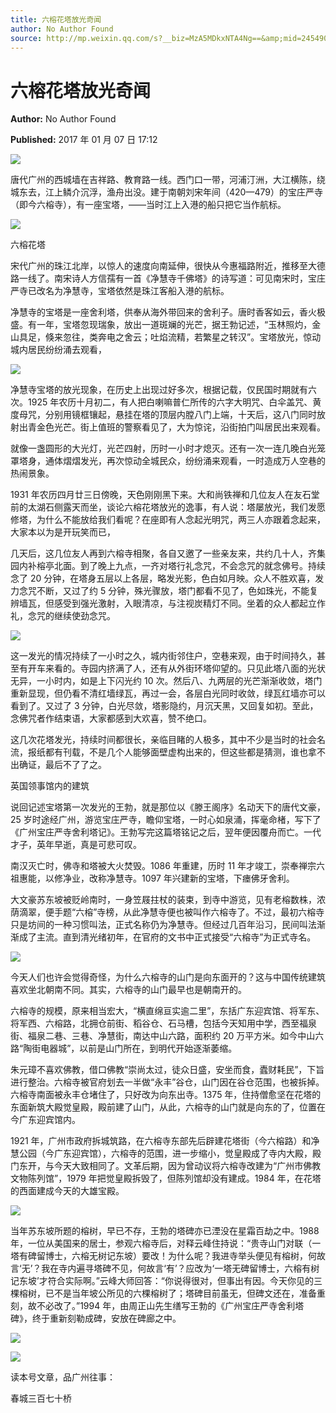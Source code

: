 ```yaml
---
title: 六榕花塔放光奇闻
author: No Author Found
source: http://mp.weixin.qq.com/s?__biz=MzA5MDkxNTA4Ng==&amp;mid=2454905155&amp;idx=1&amp;sn=66fccd46281aab5ea054f835b59c2078&amp;chksm=87a22922b0d5a0348f0d7f7e62b70ddb6186e484413087a6b683e0df148f9c6f8bb4370dbe72#rd
---
```


# 六榕花塔放光奇闻

**Author:** No Author Found

**Published:** 2017 年 01 月 07 日 17:12

![](http://mmbiz.qpic.cn/mmbiz_jpg/PJWG74pLsMY6VjSs8icl92DouG8adAGS0ibIkmicA6dYrXchQel1ic3LTtD572I9r9sbW2tOnBvpibgicAXRcdc4p5aA/0?wx_fmt=jpeg)

唐代广州的西城墙在吉祥路、教育路一线。西门口一带，河浦汀洲，大江横陈，绕城东去，江上鳞介沉浮，渔舟出没。建于南朝刘宋年间（420—479）的宝庄严寺（即今六榕寺），有一座宝塔，——当时江上入港的船只把它当作航标。

![](http://mmbiz.qpic.cn/mmbiz_jpg/PJWG74pLsMZ5VzNux1K0UPfHia27VnEvyIBgLlaibUGq4qHgdCu1K4kF5ttaib4WZBTYZLH1hPasEJPIHicbuxibQ8Q/0?wx_fmt=jpeg)

六榕花塔

宋代广州的珠江北岸，以惊人的速度向南延伸，很快从今惠福路附近，推移至大德路一线了。南宋诗人方信孺有一首《净慧寺千佛塔》的诗写道：可见南宋时，宝庄严寺已改名为净慧寺，宝塔依然是珠江客船入港的航标。

净慧寺的宝塔是一座舍利塔，供奉从海外带回来的舍利子。唐时香客如云，香火极盛。有一年，宝塔忽现瑞象，放出一道斑斓的光芒，据王勃记述，“玉林照灼，金山具足，倏来忽往，类奔电之舍云；吐焰流精，若繁星之转汉”。宝塔放光，惊动城内居民纷纷涌去观看，

![](http://mmbiz.qpic.cn/mmbiz_jpg/PJWG74pLsMZ5VzNux1K0UPfHia27VnEvy0zzWHicnoAkRMlEiaYicNgvRSCFBG660vEF0lJo60zoEMVyVSIWvwoNVA/0?wx_fmt=jpeg)

净慧寺宝塔的放光现象，在历史上出现过好多次，根据记载，仅民国时期就有六次。1925 年农历十月初二，有人把白喇嘛普仁所传的六字大明咒、白伞盖咒、黄度母咒，分别用镜框镶起，悬挂在塔的顶层内膛八门上端，十天后，这八门同时放射出青金色光芒。街上值班的警察看见了，大为惊诧，沿街拍门叫居民出来观看。

就像一盏圆形的大光灯，光芒四射，历时一小时才熄灭。还有一次一连几晚白光笼罩塔身，通体熠熠发光，再次惊动全城民众，纷纷涌来观看，一时造成万人空巷的热闹景象。

1931 年农历四月廿三日傍晚，天色刚刚黑下来。大和尚铁禅和几位友人在友石堂前的太湖石侧露天而坐，谈论六榕花塔放光的逸事，有人说：塔屡放光，我们发愿修塔，为什么不能放给我们看呢？在座即有人念起光明咒，两三人亦跟着念起来，大家本以为是开玩笑而已，

几天后，这几位友人再到六榕寺相聚，各自又邀了一些亲友来，共约几十人，齐集园内补榕亭北面。到了晚上九点，一齐对塔行礼念咒，不会念咒的就念佛号。持续念了 20 分钟，在塔身五层以上各层，略发光影，色白如月映。众人不胜欢喜，发力念咒不断，又过了约 5 分钟，殊光骤放，塔门都看不见了，色如珠光，不能复辨墙瓦，但感受到强光激射，入眼清凉，与注视炭精灯不同。坐着的众人都起立作礼，念咒的继续使劲念咒。

![](http://mmbiz.qpic.cn/mmbiz_jpg/PJWG74pLsMZ5VzNux1K0UPfHia27VnEvyZjtdZsYj84sibiaZmSzcjsjLPcvBXfaugnaJWdRFrG1XO4DxTI5qQl7w/0?wx_fmt=jpeg)

这一发光的情况持续了一小时之久，城内街邻住户，空巷来观，由于时间持久，甚至有开车来看的。寺园内挤满了人，还有从外街环塔仰望的。只见此塔八面的光状无异，一小时内，如是上下闪光约 10 次。然后八、九两层的光芒渐渐收敛，塔门重新显现，但仍看不清红墙绿瓦，再过一会，各层白光同时收敛，绿瓦红墙亦可以看到了。又过了 3 分钟，白光尽敛，塔影隐约，月沉天黑，又回复如初。至此，念佛咒者作结束语，大家都感到大欢喜，赞不绝口。

这几次花塔发光，持续时间都很长，亲临目睹的人极多，其中不少是当时的社会名流，报纸都有刊载，不是几个人能够面壁虚构出来的，但这些都是猜测，谁也拿不出确证，最后不了了之。

英国领事馆内的建筑

说回记述宝塔第一次发光的王勃，就是那位以《滕王阁序》名动天下的唐代文豪，25 岁时途经广州，游览宝庄严寺，瞻仰宝塔，一时心如泉涌，挥毫命楮，写下了《广州宝庄严寺舍利塔记》。王勃写完这篇塔铭记之后，翌年便因覆舟而亡。一代才子，英年早逝，真是可悲可叹。

南汉灭亡时，佛寺和塔被大火焚毁。1086 年重建，历时 11 年才竣工，崇奉禅宗六祖惠能，以修净业，改称净慧寺。1097 年兴建新的宝塔，下瘗佛牙舍利。

大文豪苏东坡被贬岭南时，一身笠屐拄杖的装束，到寺中游览，见有老榕数株，浓荫滴翠，便手题“六榕”寺榜，从此净慧寺便也被叫作六榕寺了。不过，最初六榕寺只是坊间的一种习惯叫法，正式名称仍为净慧寺。但经过几百年沿习，民间叫法渐渐成了主流。直到清光绪初年，在官府的文书中正式接受“六榕寺”为正式寺名。

![](http://mmbiz.qpic.cn/mmbiz_jpg/PJWG74pLsMZ5VzNux1K0UPfHia27VnEvyLP5c3FbPvS8Ys6B4hKCSedaeqVGjVzYYtEuBxrpe1oVTu0JEAzY5icA/0?wx_fmt=jpeg)

今天人们也许会觉得奇怪，为什么六榕寺的山门是向东面开的？这与中国传统建筑喜欢坐北朝南不同。其实，六榕寺的山门最早也是朝南开的。

六榕寺的规模，原来相当宏大，“横直绵亘实逾二里”，东括广东迎宾馆、将军东、将军西、六榕路，北拥仓前街、稻谷仓、石马槽，包括今天知用中学，西至福泉街、福泉二巷、三巷、净慧街，南达中山六路，面积约 20 万平方米。如今中山六路“陶街电器城”，以前是山门所在，到明代开始逐渐萎缩。

朱元璋不喜欢佛教，借口佛教“崇尚太过，徒众日盛，安坐而食，蠹财耗民”，下旨进行整治。六榕寺被官府划去一半做“永丰”谷仓，山门因在谷仓范围，也被拆掉。六榕寺南面被永丰仓堵住了，只好改为向东出寺。1375 年，住持僧愈坚在花塔的东面新筑大殿觉皇殿，殿前建了山门，从此，六榕寺的山门就是向东的了，位置在今广东迎宾馆内。

1921 年，广州市政府拆城筑路，在六榕寺东部先后辟建花塔街（今六榕路）和净慧公园（今广东迎宾馆），六榕寺的范围，进一步缩小，觉皇殿成了寺内大殿，殿门东开，与今天大致相同了。文革后期，因为曾动议将六榕寺改建为“广州市佛教文物陈列馆”，1979 年把觉皇殿拆毁了，但陈列馆却没有建成。1984 年，在花塔的西面建成今天的大雄宝殿。

![](http://mmbiz.qpic.cn/mmbiz_jpg/PJWG74pLsMZ5VzNux1K0UPfHia27VnEvyuibgysAuQTpj0MZaeT4Veh8TChwK9ibuuicNWNUej3957Abia3Qwg0zmKA/0?wx_fmt=jpeg)

当年苏东坡所题的榕树，早已不存，王勃的塔碑亦已湮没在星霜百劫之中。1988 年，一位从美国来的居士，参观六榕寺后，对释云峰住持说：“贵寺山门对联（一塔有碑留博士，六榕无树记东坡）要改！为什么呢？我进寺举头便见有榕树，何故言‘无’？我在寺内遍寻塔碑不见，何故言‘有’？应改为‘一塔无碑留博士，六榕有树记东坡’才符合实际啊。”云峰大师回答：“你说得很对，但事出有因。今天你见的三棵榕树，已不是当年坡公所见的六棵榕树了；塔碑目前虽无，但碑文还在，准备重刻，故不必改了。”1994 年，由周正山先生缮写王勃的《广州宝庄严寺舍利塔碑》，终于重新刻勒成碑，安放在碑廊之中。

![](http://mmbiz.qpic.cn/mmbiz_gif/PJWG74pLsMYf2b50xFTbTsibmjv5gNVOx0WJKjAxnCMLPMTc6Ofg5xtQ4IbdOME8K4hNfnWUtQcdJXBQRWvkCwg/0?wx_fmt=gif)

![](http://mmbiz.qpic.cn/mmbiz_gif/PJWG74pLsMYf2b50xFTbTsibmjv5gNVOx0WJKjAxnCMLPMTc6Ofg5xtQ4IbdOME8K4hNfnWUtQcdJXBQRWvkCwg/0?wx_fmt=gif)

读本号文章，品广州往事：

春城三百七十桥
